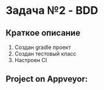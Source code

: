 # Задача №2 - BDD

## Краткое описание

1. Cоздан gradle проект
2. Создан тестовый класс
3. Настроен CI

## Project on Appveyor:
